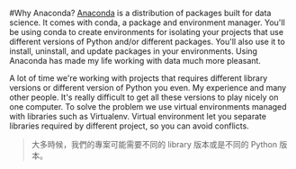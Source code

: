 #Why Anaconda?
[Anaconda](https://anaconda.org) is a distribution of packages built for data science. It comes with conda, a package and environment manager. You'll be using conda to create environments for isolating your projects that use different versions of Python and/or different packages. You'll also use it to install, uninstall, and update packages in your environments. Using Anaconda has made my life working with data much more pleasant.

A lot of time we're working with projects that requires different library versions or different version of Python you even. My experience and many other people. It's really difficult to get all these versions to play nicely on one computer. To solve the problem we use virtual environments managed with libraries such as Virtualenv. Virtual environment let you separate libraries required by different project, so you can avoid conflicts.
>大多時候，我們的專案可能需要不同的 library 版本或是不同的 Python 版本。